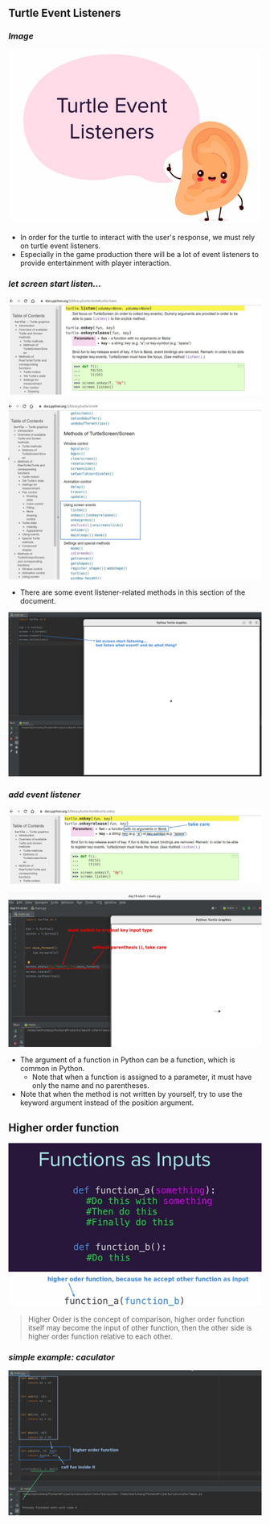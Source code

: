 ## **Turtle Event Listeners**

### _Image_

![Alt image of turtle event listeners](pic/01.jpg)

- In order for the turtle to interact with the user's response, we must rely on turtle event listeners.
- Especially in the game production there will be a lot of event listeners to provide entertainment with player interaction.

### _let screen start listen..._

![Alt doc of listen](pic/02.jpg)

![Alt section of using screen events](pic/03.jpg)

- There are some event listener-related methods in this section of the document.

![Alt screen start listen... then...?](pic/04.jpg)

### _add event listener_

![Alt doc of onkey (event listener)](pic/05.jpg)

![Alt codes onkey](pic/06.jpg)

- The argument of a function in Python can be a function, which is common in Python.
  - Note that when a function is assigned to a parameter, it must have only the name and no parentheses.
- Note that when the method is not written by yourself, try to use the keyword argument instead of the position argument.

## **Higher order function**

![Alt concept of higher order function](pic/07.jpg)

> Higher Order is the concept of comparison, higher order function itself may become the input of other function, then the other side is higher order function relative to each other.

### _simple example: caculator_

![Alt use higher order function into calculator](pic/08.jpg)
